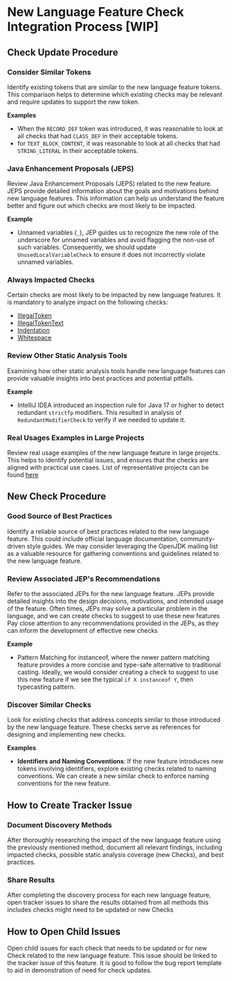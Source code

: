 # New Language Feature Check Integration Process [WIP]

## Check Update Procedure

### Consider Similar Tokens

Identify existing tokens that are similar to the new language feature tokens.
This comparison helps to determine which existing checks may be relevant
and require updates to support the new token.

**Examples**

- When the `RECORD_DEF` token was introduced, it was reasonable to look at all checks
that had `CLASS_DEF` in their acceptable tokens.
- for `TEXT_BLOCK_CONTENT`, it was reasonable to look at all checks
that had `STRING_LITERAL` in their acceptable tokens.

### Java Enhancement Proposals (JEPS)

Review Java Enhancement Proposals (JEPS) related to the new feature.
JEPS provide detailed information about the goals
and motivations behind new language features.
This information can help us understand the feature better and figure out
which checks are most likely to be impacted.

**Example**
- Unnamed variables (`_`), JEP guides us to recognize the new role of the
underscore for unnamed variables and avoid flagging the non-use of such variables.
Consequently, we should update `UnusedLocalVariableCheck` to ensure it does not
incorrectly violate unnamed variables.

### Always Impacted Checks

Certain checks are most likely to be impacted by new language features.
It is mandatory to analyze impact on the following checks:

- [IllegalToken](https://checkstyle.org/checks/coding/illegaltoken.html)
- [IllegalTokenText](https://checkstyle.org/checks/coding/illegaltokentext.html)
- [Indentation](https://checkstyle.org/checks/misc/indentation.html#Indentation)
- [Whitespace](https://checkstyle.org/checks/whitespace/index.html)

### Review Other Static Analysis Tools

Examining how other static analysis tools handle new language features
can provide valuable insights into best practices and potential pitfalls.

**Example**

- IntelliJ IDEA introduced an inspection rule for Java 17 or higher to detect
redundant `strictfp` modifiers. This resulted in analysis of `RedundantModifierCheck`
to verify if we needed to update it.

### Real Usages Examples in Large Projects

Review real usage examples of the new language feature in large projects.
This helps to identify potential issues, and ensures that the checks
are aligned with practical use cases.
List of representative projects can be found
[here](https://github.com/checkstyle/contribution/blob/master/checkstyle-tester/github-action-projects1.properties)

## New Check Procedure

### Good Source of Best Practices

Identify a reliable source of best practices related to the new language feature.
This could include official language documentation, community-driven style guides.
We may consider leveraging the OpenJDK mailing list as a valuable resource
for gathering conventions and guidelines related to the new language feature.

### Review Associated JEP's Recommendations

Refer to the associated JEPs for the new language feature.
JEPs provide detailed insights into the design decisions,
motivations, and intended usage of the feature.
Often times, JEPs may solve a particular problem in the language,
and we can create checks to suggest to use these new features
Pay close attention to any recommendations provided in the JEPs,
as they can inform the development of effective new checks

**Example**

- Pattern Matching for instanceof, where the newer pattern matching feature provides
a more concise and type-safe alternative to traditional casting. Ideally, we would consider creating a check
to suggest to use this new feature if we see the typical `if X instanceof Y`, then typecasting pattern. 

### Discover Similar Checks

Look for existing checks that address concepts
similar to those introduced by the new language feature.
These checks serve as references for designing and implementing new checks.

**Examples**
- **Identifiers and Naming Conventions**: If the new feature introduces
new tokens involving identifiers, explore existing checks related to naming conventions.
We can create a new similar check to enforce naming conventions for the new feature.

## How to Create Tracker Issue

### Document Discovery Methods

After thoroughly researching the impact of the new language feature using the previously
mentioned method, document all relevant findings, including impacted checks,
possible static analysis coverage (new Checks), and best practices.

### Share Results

After completing the discovery process for each new language feature,
open tracker issues to share the results obtained from all methods this includes
checks might need to be updated or new Checks

## How to Open Child Issues

Open child issues for each check that needs to be updated or for new Check related
to the new language feature. This issue should be linked to the tracker issue of this feature.
It is good to follow the bug report template to aid in demonstration
of need for check updates.
